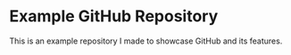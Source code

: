 # Example GitHub Repository

This is an example repository I made to showcase GitHub and its features.
